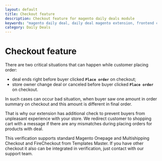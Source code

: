 ```yaml
---
layout: default
title: Checkout feature
description: Checkout feature for magento daily deals module
keywords: "magento daily deal, daily deal magento extension, frontend checkout"
category: Daily Deals
---
```


# Checkout feature

There are two critical situations that can happen while customer placing order:

- deal ends right before buyer clicked **`Place order`** on checkout;
- store owner change deal or canceled before buyer clicked **`Place order`** on
checkout.

In such cases can occur bad situation, when buyer saw one amount in order
summary on checkout and this amount is different in final order.

That is why our extension has additional check to prevent buyers from unpleasant
experience with your store. We redirect customer to shopping cart with a message
if there are any mismatches during placing orders for products with deal.

This verification supports standard Magento Onepage and Multishipping Checkout
and FireCheckout from Templates Master. If you have other checkout it also can
be integrated in verification, just contact with our support team.